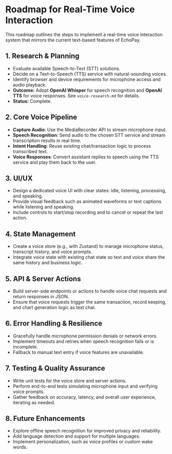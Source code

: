 # Roadmap for Real-Time Voice Interaction

This roadmap outlines the steps to implement a real-time voice interaction system that mirrors the current text-based features of EchoPay.

## 1. Research & Planning
- Evaluate available Speech-to-Text (STT) solutions.
- Decide on a Text-to-Speech (TTS) service with natural-sounding voices.
- Identify browser and device requirements for microphone access and audio playback.
- **Outcome:** Adopt **OpenAI Whisper** for speech recognition and **OpenAI TTS** for voice responses. See `voice-research.md` for details.
- **Status:** Complete.

## 2. Core Voice Pipeline
- **Capture Audio**: Use the MediaRecorder API to stream microphone input.
- **Speech Recognition**: Send audio to the chosen STT service and stream transcription results in real time.
- **Intent Handling**: Reuse existing chat/transaction logic to process transcribed text.
- **Voice Responses**: Convert assistant replies to speech using the TTS service and play them back to the user.

## 3. UI/UX
- Design a dedicated voice UI with clear states: idle, listening, processing, and speaking.
- Provide visual feedback such as animated waveforms or text captions while listening and speaking.
- Include controls to start/stop recording and to cancel or repeat the last action.

## 4. State Management
- Create a voice store (e.g., with Zustand) to manage microphone status, transcript history, and voice prompts.
- Integrate voice state with existing chat state so text and voice share the same history and business logic.

## 5. API & Server Actions
- Build server-side endpoints or actions to handle voice chat requests and return responses in JSON.
- Ensure that voice requests trigger the same transaction, record keeping, and chart generation logic as text chat.

## 6. Error Handling & Resilience
- Gracefully handle microphone permission denials or network errors.
- Implement timeouts and retries when speech recognition fails or is incomplete.
- Fallback to manual text entry if voice features are unavailable.

## 7. Testing & Quality Assurance
- Write unit tests for the voice store and server actions.
- Perform end-to-end tests simulating microphone input and verifying voice prompts.
- Gather feedback on accuracy, latency, and overall user experience, iterating as needed.

## 8. Future Enhancements
- Explore offline speech recognition for improved privacy and reliability.
- Add language detection and support for multiple languages.
- Implement personalization, such as voice profiles or custom wake words.

